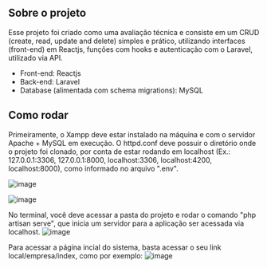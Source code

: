 ## Sobre o projeto

Esse projeto foi criado como uma avaliação técnica e consiste em um CRUD (create, read, update and delete) simples e prático, utilizando interfaces (front-end) em Reactjs, funções com hooks e autenticação com o Laravel, utilizado via API.

- Front-end: Reactjs
- Back-end: Laravel
- Database (alimentada com schema migrations): MySQL

## Como rodar

Primeiramente, o Xampp deve estar instalado na máquina e com o servidor Apache + MySQL em execução. O httpd.conf deve possuir o diretório onde o projeto foi clonado, por conta de estar rodando em localhost (Ex.: 127.0.0.1:3306, 127.0.0.1:8000, localhost:3306, localhost:4200, localhost:8000), como informado no arquivo ".env".

![image](https://user-images.githubusercontent.com/78673503/156688903-e76147a5-43ee-4cc1-96f9-47356d8c5059.png)

![image](https://user-images.githubusercontent.com/78673503/156687161-9790be69-1d4b-4490-9c75-7e457b3c5ee1.png) 

No terminal, você deve acessar a pasta do projeto e rodar o comando "php artisan serve", que inicia um servidor para a aplicação ser acessada via localhost.
![image](https://user-images.githubusercontent.com/78673503/156687753-b9bf0041-537e-4214-86a5-2441d232d383.png)

Para acessar a página incial do sistema, basta acessar o seu link local/empresa/index, como por exemplo:
![image](https://user-images.githubusercontent.com/78673503/159143194-8b84576c-67d0-455c-a003-5b1ad8d515e5.png)





